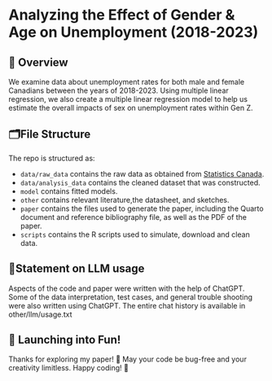 # Analyzing the Effect of Gender & Age on Unemployment (2018-2023)

## 📌 Overview

We examine data about unemployment rates for both male and female Canadians between the years of 2018-2023. Using multiple linear regression, we also create a multiple linear regression model to help us estimate the overall impacts of sex on unemployment rates within Gen Z. 


## 🗂️File Structure

The repo is structured as:

-   `data/raw_data` contains the raw data as obtained from [Statistics Canada](https://www150.statcan.gc.ca/t1/tbl1/en/cv.action?pid=1410032701).
-   `data/analysis_data` contains the cleaned dataset that was constructed.
-   `model` contains fitted models. 
-   `other` contains relevant literature,the datasheet, and sketches.
-   `paper` contains the files used to generate the paper, including the Quarto document and reference bibliography file, as well as the PDF of the paper. 
-   `scripts` contains the R scripts used to simulate, download and clean data.


## 🤖Statement on LLM usage


Aspects of the code and paper were written with the help of ChatGPT. Some of the data interpretation, test cases, and general trouble shooting were also written using ChatGPT. The entire chat history is available in other/llm/usage.txt


## 🚀 Launching into Fun! 
Thanks for exploring my paper! 🌈 May your code be bug-free and your creativity limitless. Happy coding! 🚀


